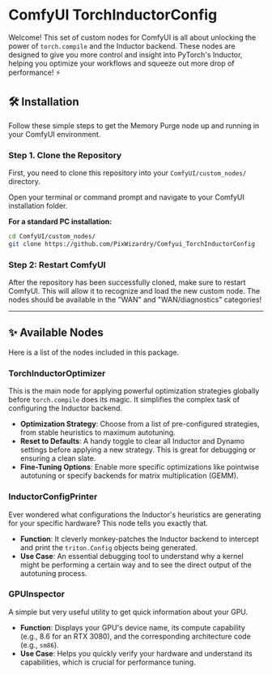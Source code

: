 # ComfyUI TorchInductorConfig

Welcome! This set of custom nodes for ComfyUI is all about unlocking the power of `torch.compile` and the Inductor backend. These nodes are designed to give you more control and insight into PyTorch's Inductor, helping you optimize your workflows and squeeze out more drop of performance! ⚡

## 🛠️ Installation

Follow these simple steps to get the Memory Purge node up and running in your ComfyUI environment.

### Step 1. Clone the Repository

First, you need to clone this repository into your `ComfyUI/custom_nodes/` directory.

Open your terminal or command prompt and navigate to your ComfyUI installation folder.

**For a standard PC installation:**
```bash
cd ComfyUI/custom_nodes/
git clone https://github.com/PixWizardry/Comfyui_TorchInductorConfig
```

### Step 2: Restart ComfyUI

After the repository has been successfully cloned, make sure to restart ComfyUI. This will allow it to recognize and load the new custom node. The nodes should be available in the "WAN" and "WAN/diagnostics" categories!

---

## ✨ Available Nodes

Here is a list of the nodes included in this package.

### TorchInductorOptimizer
This is the main node for applying powerful optimization strategies globally before `torch.compile` does its magic. It simplifies the complex task of configuring the Inductor backend.

*   **Optimization Strategy**: Choose from a list of pre-configured strategies, from stable heuristics to maximum autotuning.
*   **Reset to Defaults**: A handy toggle to clear all Inductor and Dynamo settings before applying a new strategy. This is great for debugging or ensuring a clean slate.
*   **Fine-Tuning Options**: Enable more specific optimizations like pointwise autotuning or specify backends for matrix multiplication (GEMM).

### InductorConfigPrinter
Ever wondered what configurations the Inductor's heuristics are generating for your specific hardware? This node tells you exactly that.

*   **Function**: It cleverly monkey-patches the Inductor backend to intercept and print the `triton.Config` objects being generated.
*   **Use Case**: An essential debugging tool to understand why a kernel might be performing a certain way and to see the direct output of the autotuning process.

### GPUInspector
A simple but very useful utility to get quick information about your GPU.

*   **Function**: Displays your GPU's device name, its compute capability (e.g., 8.6 for an RTX 3080), and the corresponding architecture code (e.g., `sm86`).
*   **Use Case**: Helps you quickly verify your hardware and understand its capabilities, which is crucial for performance tuning.
